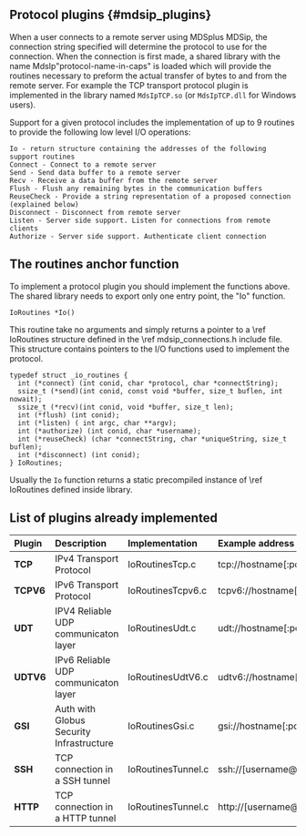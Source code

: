 Protocol plugins {#mdsip_plugins}
----------------

When a user connects to a remote server using MDSplus MDSip, the connection string
specified will determine the protocol to use for the connection.
When the connection is first made, a shared library with the name
MdsIp"protocol-name-in-caps" is loaded which will provide the routines necessary
to preform the actual transfer of bytes to and from the remote server.
For example the TCP transport protocol plugin is implemented in the library named
`MdsIpTCP.so` (or `MdsIpTCP.dll` for Windows users).


Support for a given protocol includes the implementation of up to 9 routines to
provide the following low level I/O operations:

    Io - return structure containing the addresses of the following support routines
    Connect - Connect to a remote server
    Send - Send data buffer to a remote server
    Recv - Receive a data buffer from the remote server
    Flush - Flush any remaining bytes in the communication buffers
    ReuseCheck - Provide a string representation of a proposed connection (explained below)
    Disconnect - Disconnect from remote server
    Listen - Server side support. Listen for connections from remote clients
    Authorize - Server side support. Authenticate client connection




The routines anchor function
----------------------------

To implement a protocol plugin you should implement the functions above.
The shared library needs to export only one entry point, the "Io" function.

    IoRoutines *Io()

This routine take no arguments and simply returns a pointer to a \ref IoRoutines structure
defined in the \ref mdsip_connections.h include file. This structure contains pointers to
the I/O functions used to implement the protocol.

    typedef struct _io_routines {
      int (*connect) (int conid, char *protocol, char *connectString);
      ssize_t (*send)(int conid, const void *buffer, size_t buflen, int nowait);
      ssize_t (*recv)(int conid, void *buffer, size_t len);
      int (*flush) (int conid);
      int (*listen) ( int argc, char **argv);
      int (*authorize) (int conid, char *username);
      int (*reuseCheck) (char *connectString, char *uniqueString, size_t buflen);
      int (*disconnect) (int conid);
    } IoRoutines;

Usually the `Io` function returns a static precompiled instance of \ref IoRoutines defined
inside library.








List of plugins already implemented
-----------------------------------

 | Plugin    | Description                               |  Implementation    | Example address            |
 |:----------|:------------------------------------------|:-------------------|:---------------------------|
 | **TCP**   | IPv4 Transport Protocol                   | IoRoutinesTcp.c    | tcp://hostname[:port]      |
 | **TCPV6** | IPv6 Transport Protocol                   | IoRoutinesTcpv6.c  | tcpv6://hostname[:port]    |
 | **UDT**   | IPV4 Reliable UDP communicaton layer      | IoRoutinesUdt.c    | udt://hostname[:port]      |
 | **UDTV6** | IPv6 Reliable UDP communicaton layer      | IoRoutinesUdtV6.c  | udtv6://hostname[:port]    |
 | **GSI**   | Auth with Globus Security Infrastructure  | IoRoutinesGsi.c    | gsi://hostname[:port]      |
 | **SSH**   | TCP connection in a SSH tunnel            | IoRoutinesTunnel.c | ssh://[username@]hostname  |
 | **HTTP**  | TCP connection in a HTTP tunnel           | IoRoutinesTunnel.c | http://[username@]hostname |



